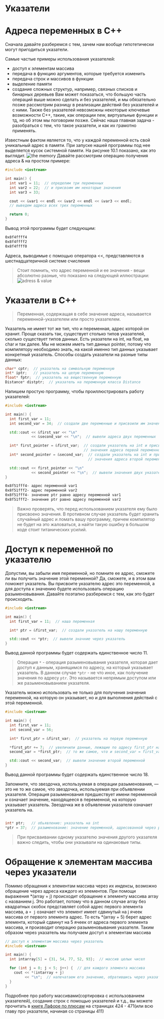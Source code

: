 # Указатели 

Адреса переменных в C++
===
Сначала давайте разберемся с тем, зачем нам вообще гипотетически могут пригодиться указатели. 

Самые частые примеры использования указателей:
* доступ к элементам массива
* передача в функцию аргументов, которые требуется изменить
* передача строк и массивов в функции
* выделение памяти
* создание сложных структур, например, связных списков и бинарных деревьев
Вам может показаться, что большую часть операций выше можно сделать и без указателей, и мы обязательно позже рассмотрим разницу в реализации действий без указателей и с ними. Также без указателей невозможны некоторые ключевые возможности C++, такие, как операции new, виртуальные функции и тд, но об этом мы поговорим позже. Сейчас наша главная задача - разобраться с тем, что такое указатели, и как их грамотно применять.

Известным фактом является то, что у каждой переменной есть свой уникальный адрес в памяти. При запуске нашей программы под нее выделяется кусок системной памяти. На рисунке 10.1 показано, как это выглядит.
![the memory](./10.1.png)
Давайте рассмотрим операцию получения адреса & на простом примере:
```cpp
#include <iostream>

int main() {
  int var1 = 11;  // определим три переменных
  int var2 = 22;  // и присвоим им некоторые значения
  int var3 = 33;

  cout << &var1 << endl << &var2 << endl << &var3 << endl;
  // выведем адреса всех трех переменных

  return 0;
}
```
Вывод этой программы будет следующим:
```bash
0x8f4ffff4 
0x8f4ffff2 
0x8f4ffff0 
```
Адреса, выводимые с помощью оператора  <<, представляются в шестнадцатеричной системе счисления

>Стоит помнить, что адрес переменной и ее значения - вещи абсолютно разные, что показано на следующей иллюстрации:
![adress & value](./10.2.png)

Указатели в C++
===
>Переменная, содержащая в себе значение адреса, называется переменной-указателем или просто указателем.

Указатель не имеет тот же тип, что и переменная, адрес которой он хранит. Проще сказать так, существует столько типов указателей, сколько существует типов данных. Есть указатели на int, на float, на char и так далее. Мы не можем иметь тип данных pointer, потому что компилятору необходимо знать, на какой именно тип данных указывает конкретный указатель. Способы создать указатели на разные типы данных:
```cpp
char* cptr;  // указатель на символьную переменную
int* iptr;   // указатель на целую переменную
float* fptr;  // указатель на вещественную переменную
Distance* distptr;  // указатель на переменную класса Distance
```
Напишем простую программу, чтобы проиллюстрировать работу указателей:
```cpp
#include <iostream>

int main() {
  int first_var = 11;
  int second_var = 34;  // создали две переменные и присвоили им значения

  std::cout << &first_var << "\n"
            << &second_var << "\n";  // вывели адреса двух переменных

  int* first_pointer = &first_var;  // создали указатель на int и присвоили
                                    // значения адреса первой переменной
  int* second_pointer = &second_var;  // создали указатель на int и присвоили
                                      // значения адреса второй переменной

  std::cout << first_pointer << "\n"
            << second_pointer << "\n";  // вывели значения двух указателей
}
```
```bash
0x8f51fff4- адрес переменной var1 
0x8f51fff2- адрес переменной var2
0x8f51fff4- значение ptr равно адресу переменной var1 
0x8f51fff2- значение ptr равно адресу переменной var2
```
>Важно проверять, что перед использованием указателя ему было присвоено значения. В противном случае указатель будет хранить случайный адрес и ломать вашу программу, причем компилятор не будет на это жаловаться, а найти такую ошибку в большом коде стоит титанических усилий.

Доступ к переменной по указателю
===

Допустим, вы забыли имя переменной, но помните ее адрес, сможете ли вы получить значение этой переменной? Да, сможете, и в этом вам поможет указатель. Вы присвоите указателю адрес это переменной, а для доступа к значению будете использовать операцию разыменовывания. Давайте поэтапно разберемся с тем, как это будет происходить.
```cpp
#include <iostream>

int main() {
  int first_var = 11;  // наша переменная

  int* ptr = &first_var;  // создали указатель на нашу переменную

  std::cout << *ptr;  // вывели значние через указатель
}
```
Вывод данной программы будет содержать единственное число 11.

>Операция `*` - операция разыменовывания указателя, которая дает доступ к данным, хранящимся по адресу, на который указывает указатель. В данном случае `*ptr` - не что иное, как получение значения по адресу `ptr`. Это называется непрямым доступом или же разыменовыванием указателя.
 
Указатель можно использовать не только для получения значения переменной, на которую он указывает, но и для выполнения действий с этой переменной.
```cpp
#include <iostream>

int main() {
  int first_var = 11;
  int second_var = 56;

  int* first_ptr = &first_var;  // указатель на первую переменную

  *first_ptr += 7;  // увеличили данные, лежащие по адресу first_ptr на 7
  second_var = *first_ptr;  // то же самое, что и second_var = first_var

  std::cout << second_var;  // вывели значение второй переменной
}
```
Вывод данной программы будет содержать единственное число 18.

Запомните, что звездочка, используемая в операции разыменования, — это не то же самое, что звездочка, используемая при объявлении указателя. Операция разыменования предшествует имени переменной и означает значение, находящееся в переменной, на которую указывает указатель. Звездочка же в объявлении указателя означает указатель на. 
```cpp

int* ptr;   // обьявление: указатель на int
*ptr = 37;  // разыменование: значение переменной, адресованной через ptr
```

> При присваивании одному указателю значения другого указателя важно следить, чтобы они указывали на одинаковые типы.

Обращение к элементам массива через указатели
===
Помимо обращения к элементам массива через их индексы, возможно обращение через адреса каждого из элементов.
При помощи выражения *(array + j) происходит обращение к элементу массива array с названием j. Это работает, потому что в данном случае array без квадратных скобок представляет собой адрес первого элемента массива, а `+ j` означает что элемент имеет сдвинутый на j ячеек массива от первого элемента адрес. То есть *(array + 5) берет адрес элемента, который сдвинут на 5 ячеек от адреса первого элемента массива, и производит операцию разыменовывания указателя. Таким образом через указатель мы получаем доступ к элементам массива
```cpp
// доступ к элементам массива через указатель
#include <iostream>

int main() {
  int intarray[5] = {31, 54, 77, 52, 93};  // массив целых чисел

  for (int j = 0; j < 5; j++) {  // для каждого элемента массива
    cout << *(intarray + j)
         << "\n";  // напечатаем его значение, обратившись через указатель
  }
}
```
Подробнее про работу массивами(сортировка с использованием указателей), создание строк с помощью указателей и т.д., вы можете прочитать в [книге Лафоре по плюсам](http://lib.jizpi.uz/pluginfile.php/7322/mod_resource/content/0/Объектно_ориентированное_программирование_в_С%2B%2B_Р_Лафоре.pdf) на страницах 424 - 471(или всю главу про указатели, начиная со страницы 411)

